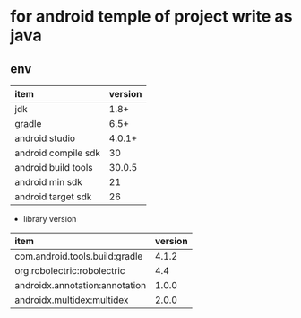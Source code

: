 # for android temple of project write as java

## env

| item           | version |
| :------------- | :------ |
| jdk            | 1.8+    |
| gradle         | 6.5+    |
| android studio | 4.0.1+  |
| android compile sdk | 30 |
| android build tools | 30.0.5 |
| android min sdk | 21 |
| android target sdk | 26 |

- library version

| item                           | version |
| :----------------------------- | :------ |
| com.android.tools.build:gradle | 4.1.2   |
| org.robolectric:robolectric    | 4.4     |
| androidx.annotation:annotation | 1.0.0   |
| androidx.multidex:multidex     | 2.0.0   |
